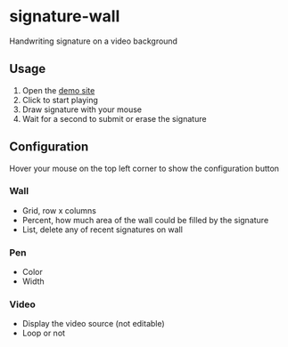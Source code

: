 # signature-wall

Handwriting signature on a video background

## Usage

1. Open the [demo site](http://rogerz.github.io/signature-wall/#/)
2. Click to start playing
3. Draw signature with your mouse
4. Wait for a second to submit or erase the signature

## Configuration

Hover your mouse on the top left corner to show the configuration button

### Wall

* Grid, row x columns
* Percent, how much area of the wall could be filled by the signature
* List, delete any of recent signatures on wall

### Pen

* Color
* Width

### Video

* Display the video source (not editable)
* Loop or not
